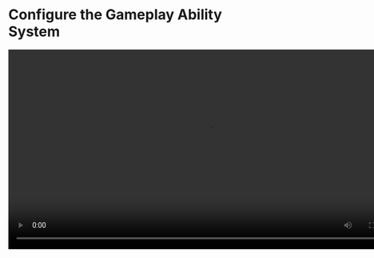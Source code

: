# Configure the Gameplay Ability System
<secondary-label ref="guide"/>

<video src="https://youtu.be/T_rtZjQz-9A" preview-src="sc_thumbnail_p01g02.png" width="800" />

Using **Ninja GAS**, you can configure the Gameplay Ability System in your project and prepare your Player Character,
so it can use the Combat Attribute Set provided by **Ninja Combat**.

<procedure title="Add Ninja GAS and Combat to your project" collapsible="true">
    <step>Follow the steps from the <b><a href="gas_setup.md">Ninja GAS setup page</a></b>.</step>
    <step>Follow the steps from the <b><a href="cbt_installation.md">Ninja Combat setup page</a></b>.</step>
</procedure>

<procedure title="Configure the Combat Attribute Data Table" collapsible="true">
    <step>Create a <b>Data Table</b> using <code>AttributeMetaData</code> as the <b>row type</b>.</step>
    <step>
        <p>Save the sample <b><a href="cbt_gameplay_attributes.md#initialization-data">Json data</a></b> to your computer and <b>import it</b> in your Data Table, by pressing the <b>Reimport</b> button.</p>
        <img src="p01g02_player_attribute_table.png" alt="Player Attribute Table" thumbnail="true" border-effect="line" width="600"/>
    </step>
</procedure>

<procedure title="Create the Player Abilities Data Set" collapsible="true">
    <step>
        <p>Create a <b>GAS Setup</b>, either using the contextual menu or creating a data asset based on <code>NinjaGASDataAsset</code>.</p>
        <p>Make sure to create this Data Asset in the folder configured in the <b>Asset Manager</b>, during the <b>initial setup for Ninja G.A.S.</b>.</p>
        <img src="p01g02_create_gas_setup.png" alt="Create GAS Data Asset" thumbnail="true" border-effect="line"/>
    </step>
    <step>
        <p>Open the Data Asset, add a new entry to <b>Default Attribute Sets</b> and set <code>NinjaCombatAttributeSet</code> to <b>Attribute Set Class</b>. As for the <b>Attribute Table</b>, add the Data Table created on the previous step.</p>
        <p>Add a new entry to <b>Default Gameplay Effects</b> and set <code><a href="cbt_gameplay_effects.md#vital-stats">CombatEffect_ReplenishStamina</a></code> to <b>Gameplay Effect Class</b>, this will be useful later!</p>
        <img src="p01g02_player_gas_data_asset.png" alt="Configure GAS Data Asset" thumbnail="true" border-effect="line" width="600"/>
    </step>
</procedure>

<procedure title="Create a GAS-compatible Player State" collapsible="true">
    <step>Create a new <b>Blueprint Class</b> selecting <code>NinjaGASPlayerState</code> as the base class.</step>
    <step>
        <p>Open the new <b>Player State</b>, select the <b>Ability System Component</b> and set the Data Asset that was created in the previous setup as the <b>Default Ability Setup</b>.</p>
        <img src="p01g02_player_state_asc_setup.png" alt="Player State and ASC Setup" thumbnail="true" border-effect="line" width="600"/>
    </step>
    <step>Set your new <b>Player State</b> to your <b>Game Mode</b>.</step>
</procedure>

<procedure title="Reparent the Player Character" collapsible="true">
    <step>Open your <b>Character Blueprint</b> and reparent it to <code>NinjaGASPlayerCharacter</code>.</step>
    <step>
        <p>In your player <b>Animation Blueprint</b>, add a <b>slot</b> for the Attack Abilities, such as <b>Default Slot</b> or <b>Full Body</b> for example.</p>
        <img src="p01g02_animation_blueprint.png" alt="Player State and ASC Setup" thumbnail="true" border-effect="line" width="600"/>
    </step>
    <tip>You can also create a new character if you prefer. If you do, then make sure to set the proper base class and configure it in your Game Mode!</tip>
</procedure>

<procedure title="Test everything" collapsible="true">
    <step>Press <b>play</b>, you should see your <b>Player Character</b>, as usual.</step>
    <step>Type the following command in your <b>Console</b>: <code>showdebug AbilitySystem</code></step>
    <step>
        <p>Back in your game, you should see lots of GAS-related information, including all attributes from <b>Ninja Combat</b>.</p>
        <img src="p01g02_gas_debug.png" alt="GAS Debug" thumbnail="true" border-effect="line" width="600"/>
    </step>
</procedure>
